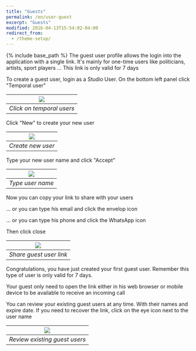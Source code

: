 ```yaml
---
title: "Guests"
permalink: /en/user-guest
excerpt: "Guests"
modified: 2016-04-13T15:54:02-04:00
redirect_from:
  - /theme-setup/
---
```


{% include base_path %}
The guest user profile allows the login into the application with a single link. It's mainly for one-time users like politicians, artists, sport players ... This link is only valid for 7 days

To create a guest user, login as a Studio User. On the bottom left panel click "Temporal user"

|![](temporal-menu.png)
|:--:|
|*Click on temporal users*|

Click "New" to create your new user

|![](new.png)|
|:--:|
|*Create new user*|

Type your new user name and click "Accept"

|![](new-2.png)|
|:--:|
|*Type user name*|

Now you can copy your link to share with your users

... or you can type his email and click the envelop icon

... or you can type his phone and click the WhatsApp icon

Then click close

|![](new-3.png)|
|:--:|
|*Share guest user link*|

Congratulations, you have just created your first guest user. Remember this type of user is only valid for 7 days.

Your guest only need to open the link  either in his web browser or mobile device to be available to receive an incoming call

You can review your existing guest users at any time. With their names and expire date. If you need to recover the link, click on the eye icon next to the user name

|![](table.png)|
|:--:|
|*Review existing guest users*|
